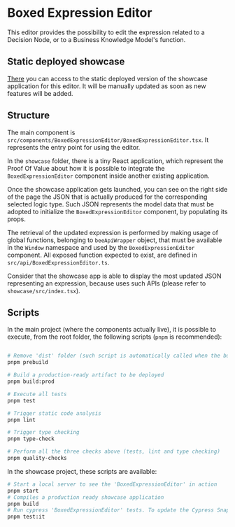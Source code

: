 # Boxed Expression Editor

This editor provides the possibility to edit the expression related to a Decision Node, or to a Business Knowledge Model's function.

## Static deployed showcase

[There](https://cutt.ly/boxed-expression-editor) you can access to the static deployed version of the showcase application for this editor. It will be manually updated as soon as new features will be added.

## Structure

The main component is `src/components/BoxedExpressionEditor/BoxedExpressionEditor.tsx`.
It represents the entry point for using the editor.

In the `showcase` folder, there is a tiny React application, which represent the Proof Of Value about how it is possible to integrate the `BoxedExpressionEditor` component inside another existing application.

Once the showcase application gets launched, you can see on the right side of the page the JSON that is actually produced for the corresponding selected logic type.
Such JSON represents the model data that must be adopted to initialize the `BoxedExpressionEditor` component, by populating its props.

The retrieval of the updated expression is performed by making usage of global functions, belonging to `beeApiWrapper` object, that must be available in the `Window` namespace and used by the `BoxedExpressionEditor` component.
All exposed function expected to exist, are defined in `src/api/BoxedExpressionEditor.ts`.

Consider that the showcase app is able to display the most updated JSON representing an expression, because uses such APIs (please refer to `showcase/src/index.tsx`).

## Scripts

In the main project (where the components actually live), it is possible to execute, from the root folder, the following scripts (`pnpm` is recommended):

```sh

# Remove 'dist' folder (such script is automatically called when the build is executed)
pnpm prebuild

# Build a production-ready artifact to be deployed
pnpm build:prod

# Execute all tests
pnpm test

# Trigger static code analysis
pnpm lint

# Trigger type checking
pnpm type-check

# Perform all the three checks above (tests, lint and type checking)
pnpm quality-checks
```

In the showcase project, these scripts are available:

```sh
# Start a local server to see the 'BoxedExpressionEditor' in action
pnpm start
# Compiles a production ready showcase application
pnpm build
# Run cypress 'BoxedExpressionEditor' tests. To update the Cypress Snapshot files, used for the regression, remove the related png and rerun the tests to regenerate it.
pnpm test:it
```
